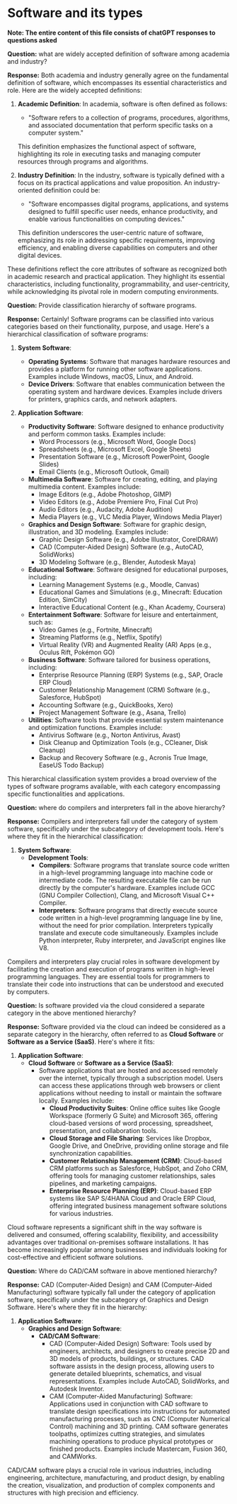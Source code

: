 # Software and its types

**Note: The entire content of this file consists of chatGPT responses to questions asked**

**Question:** what are widely accepted definition of software among academia and industry?

**Response:** Both academia and industry generally agree on the fundamental definition of software, which encompasses its essential characteristics and role. Here are the widely accepted definitions:

1. **Academic Definition**:
   In academia, software is often defined as follows:
   - "Software refers to a collection of programs, procedures, algorithms, and associated documentation that perform specific tasks on a computer system." 

   This definition emphasizes the functional aspect of software, highlighting its role in executing tasks and managing computer resources through programs and algorithms.

2. **Industry Definition**:
   In the industry, software is typically defined with a focus on its practical applications and value proposition. An industry-oriented definition could be:
   - "Software encompasses digital programs, applications, and systems designed to fulfill specific user needs, enhance productivity, and enable various functionalities on computing devices."

   This definition underscores the user-centric nature of software, emphasizing its role in addressing specific requirements, improving efficiency, and enabling diverse capabilities on computers and other digital devices.

These definitions reflect the core attributes of software as recognized both in academic research and practical application. They highlight its essential characteristics, including functionality, programmability, and user-centricity, while acknowledging its pivotal role in modern computing environments.


**Question:** Provide classification hierarchy of software programs.

**Response:** Certainly! Software programs can be classified into various categories based on their functionality, purpose, and usage. Here's a hierarchical classification of software programs:

1. **System Software**:
   - **Operating Systems**: Software that manages hardware resources and provides a platform for running other software applications. Examples include Windows, macOS, Linux, and Android.
   - **Device Drivers**: Software that enables communication between the operating system and hardware devices. Examples include drivers for printers, graphics cards, and network adapters.

2. **Application Software**:
   - **Productivity Software**: Software designed to enhance productivity and perform common tasks. Examples include:
     - Word Processors (e.g., Microsoft Word, Google Docs)
     - Spreadsheets (e.g., Microsoft Excel, Google Sheets)
     - Presentation Software (e.g., Microsoft PowerPoint, Google Slides)
     - Email Clients (e.g., Microsoft Outlook, Gmail)
   - **Multimedia Software**: Software for creating, editing, and playing multimedia content. Examples include:
     - Image Editors (e.g., Adobe Photoshop, GIMP)
     - Video Editors (e.g., Adobe Premiere Pro, Final Cut Pro)
     - Audio Editors (e.g., Audacity, Adobe Audition)
     - Media Players (e.g., VLC Media Player, Windows Media Player)
   - **Graphics and Design Software**: Software for graphic design, illustration, and 3D modeling. Examples include:
     - Graphic Design Software (e.g., Adobe Illustrator, CorelDRAW)
     - CAD (Computer-Aided Design) Software (e.g., AutoCAD, SolidWorks)
     - 3D Modeling Software (e.g., Blender, Autodesk Maya)
   - **Educational Software**: Software designed for educational purposes, including:
     - Learning Management Systems (e.g., Moodle, Canvas)
     - Educational Games and Simulations (e.g., Minecraft: Education Edition, SimCity)
     - Interactive Educational Content (e.g., Khan Academy, Coursera)
   - **Entertainment Software**: Software for leisure and entertainment, such as:
     - Video Games (e.g., Fortnite, Minecraft)
     - Streaming Platforms (e.g., Netflix, Spotify)
     - Virtual Reality (VR) and Augmented Reality (AR) Apps (e.g., Oculus Rift, Pokémon GO)
   - **Business Software**: Software tailored for business operations, including:
     - Enterprise Resource Planning (ERP) Systems (e.g., SAP, Oracle ERP Cloud)
     - Customer Relationship Management (CRM) Software (e.g., Salesforce, HubSpot)
     - Accounting Software (e.g., QuickBooks, Xero)
     - Project Management Software (e.g., Asana, Trello)
   - **Utilities**: Software tools that provide essential system maintenance and optimization functions. Examples include:
     - Antivirus Software (e.g., Norton Antivirus, Avast)
     - Disk Cleanup and Optimization Tools (e.g., CCleaner, Disk Cleanup)
     - Backup and Recovery Software (e.g., Acronis True Image, EaseUS Todo Backup)

This hierarchical classification system provides a broad overview of the types of software programs available, with each category encompassing specific functionalities and applications.


**Question:** where do compilers and interpreters fall in the above hierarchy?

**Response:** Compilers and interpreters fall under the category of system software, specifically under the subcategory of development tools. Here's where they fit in the hierarchical classification:

1. **System Software**:
   - **Development Tools**:
     - **Compilers**: Software programs that translate source code written in a high-level programming language into machine code or intermediate code. The resulting executable file can be run directly by the computer's hardware. Examples include GCC (GNU Compiler Collection), Clang, and Microsoft Visual C++ Compiler.
     - **Interpreters**: Software programs that directly execute source code written in a high-level programming language line by line, without the need for prior compilation. Interpreters typically translate and execute code simultaneously. Examples include Python interpreter, Ruby interpreter, and JavaScript engines like V8.

Compilers and interpreters play crucial roles in software development by facilitating the creation and execution of programs written in high-level programming languages. They are essential tools for programmers to translate their code into instructions that can be understood and executed by computers.


**Question:** Is software provided via the cloud considered a separate category in the above mentioned hierarchy?

**Response:** Software provided via the cloud can indeed be considered as a separate category in the hierarchy, often referred to as **Cloud Software** or **Software as a Service (SaaS)**. Here's where it fits:

1. **Application Software**:
   - **Cloud Software** or **Software as a Service (SaaS)**:
     - Software applications that are hosted and accessed remotely over the internet, typically through a subscription model. Users can access these applications through web browsers or client applications without needing to install or maintain the software locally. Examples include:
       - **Cloud Productivity Suites**: Online office suites like Google Workspace (formerly G Suite) and Microsoft 365, offering cloud-based versions of word processing, spreadsheet, presentation, and collaboration tools.
       - **Cloud Storage and File Sharing**: Services like Dropbox, Google Drive, and OneDrive, providing online storage and file synchronization capabilities.
       - **Customer Relationship Management (CRM)**: Cloud-based CRM platforms such as Salesforce, HubSpot, and Zoho CRM, offering tools for managing customer relationships, sales pipelines, and marketing campaigns.
       - **Enterprise Resource Planning (ERP)**: Cloud-based ERP systems like SAP S/4HANA Cloud and Oracle ERP Cloud, offering integrated business management software solutions for various industries.

Cloud software represents a significant shift in the way software is delivered and consumed, offering scalability, flexibility, and accessibility advantages over traditional on-premises software installations. It has become increasingly popular among businesses and individuals looking for cost-effective and efficient software solutions.


**Question:** Where do CAD/CAM software in above mentioned hierarchy?

**Response:** CAD (Computer-Aided Design) and CAM (Computer-Aided Manufacturing) software typically fall under the category of application software, specifically under the subcategory of Graphics and Design Software. Here's where they fit in the hierarchy:

1. **Application Software**:
   - **Graphics and Design Software**:
     - **CAD/CAM Software**:
       - CAD (Computer-Aided Design) Software: Tools used by engineers, architects, and designers to create precise 2D and 3D models of products, buildings, or structures. CAD software assists in the design process, allowing users to generate detailed blueprints, schematics, and visual representations. Examples include AutoCAD, SolidWorks, and Autodesk Inventor.
       - CAM (Computer-Aided Manufacturing) Software: Applications used in conjunction with CAD software to translate design specifications into instructions for automated manufacturing processes, such as CNC (Computer Numerical Control) machining and 3D printing. CAM software generates toolpaths, optimizes cutting strategies, and simulates machining operations to produce physical prototypes or finished products. Examples include Mastercam, Fusion 360, and CAMWorks.

CAD/CAM software plays a crucial role in various industries, including engineering, architecture, manufacturing, and product design, by enabling the creation, visualization, and production of complex components and structures with high precision and efficiency.
